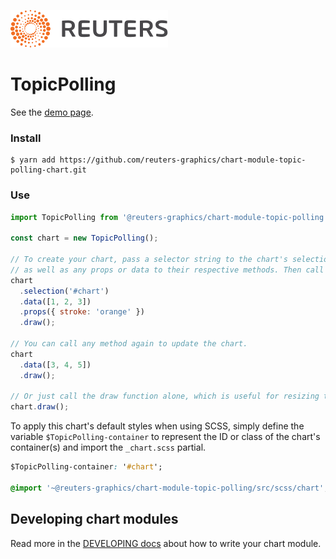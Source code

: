 ![](./badge.svg)

# TopicPolling

See the [demo page](https://reuters-graphics.github.io/chart-module-topic-polling/).

### Install

```
$ yarn add https://github.com/reuters-graphics/chart-module-topic-polling-chart.git
```

### Use

```javascript
import TopicPolling from '@reuters-graphics/chart-module-topic-polling';

const chart = new TopicPolling();

// To create your chart, pass a selector string to the chart's selection method,
// as well as any props or data to their respective methods. Then call draw.
chart
  .selection('#chart')
  .data([1, 2, 3])
  .props({ stroke: 'orange' })
  .draw();

// You can call any method again to update the chart.
chart
  .data([3, 4, 5])
  .draw();

// Or just call the draw function alone, which is useful for resizing the chart.
chart.draw();
```

To apply this chart's default styles when using SCSS, simply define the variable `$TopicPolling-container` to represent the ID or class of the chart's container(s) and import the `_chart.scss` partial.

```CSS
$TopicPolling-container: '#chart';

@import '~@reuters-graphics/chart-module-topic-polling/src/scss/chart';
```

## Developing chart modules

Read more in the [DEVELOPING docs](./DEVELOPING.md) about how to write your chart module.
